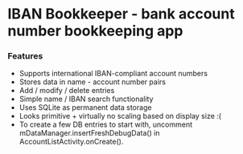 # IBAN Bookkeeper - bank account number bookkeeping app

### Features
- Supports international IBAN-compliant account numbers
- Stores data in name - account number pairs
- Add / modify / delete entries
- Simple name / IBAN search functionality
- Uses SQLite as permanent data storage
- Looks primitive + virtually no scaling based on display size :(
- To create a few DB entries to start with, uncomment mDataManager.insertFreshDebugData() in AccountListActivity.onCreate().
